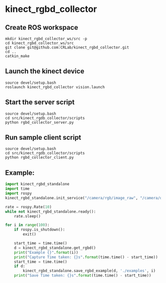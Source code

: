 # kinect_rgbd_collector

## Create ROS workspace
```
mkdir kinect_rgbd_collector_ws/src -p
cd kinect_rgbd_collector_ws/src
git clone git@github.com:CRLab/kinect_rgbd_collector.git
cd ..
catkin_make
```

## Launch the kinect device
```
source devel/setup.bash
roslaunch kinect_rgbd_collector vision.launch 
```

## Start the server script
```
source devel/setup.bash
cd src/kinect_rgdb_collector/scripts
python rgbd_collector_server.py
```

## Run sample client script
```
source devel/setup.bash
cd src/kinect_rgdb_collector/scripts
python rgbd_collector_client.py
```

## Example:
```python
import kinect_rgbd_standalone
import time
import rospy
kinect_rgbd_standalone.init_service("/camera/rgb/image_raw", "/camera/depth/image_raw", '/camera/depth/points', 'camera_link', 'camera_link')

rate = rospy.Rate(10)
while not kinect_rgbd_standalone.ready():
	rate.sleep()

for i in range(100):
	if rospy.is_shutdown():
		exit()

	start_time = time.time()
	d = kinect_rgbd_standalone.get_rgbd()
	print("Example {}".format(i))
	print("Capture Time taken: {}s".format(time.time() - start_time))
	start_time = time.time()
	if d:
		kinect_rgbd_standalone.save_rgbd_example(d, './examples', i)
	print("Save Time taken: {}s".format(time.time() - start_time))
```
